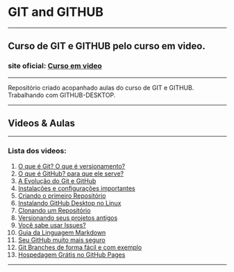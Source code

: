 # GIT and GITHUB
---
 Curso de GIT e GITHUB pelo curso em video.
---
### site oficial:  [Curso em video](https://www.cursoemvideo.com/)
---
 Repositório criado acopanhado aulas do curso de GIT e GITHUB. <br>
 Trabalhando com GITHUB-DESKTOP. <br>
 
 ---
 
 ## Videos & Aulas
 ---
 
 ### Lista dos videos:
1.  [O que é Git? O que é versionamento?](https://www.youtube.com/watch?v=xEKo29OWILE&list=PLHz_AreHm4dm7ZULPAmadvNhH6vk9oNZA&index=1)
2.  [O que é GitHub? para que ele serve?](https://www.youtube.com/watch?v=hcZ0qtwvN1w&list=PLHz_AreHm4dm7ZULPAmadvNhH6vk9oNZA&index=2)
3.  [A Evolução do Git e GitHub](https://www.youtube.com/watch?v=CJtrNuTTs4Q&list=PLHz_AreHm4dm7ZULPAmadvNhH6vk9oNZA&index=3)
4.  [Instalações e configurações importantes](https://www.youtube.com/watch?v=gMh6lrXibWY&list=PLHz_AreHm4dm7ZULPAmadvNhH6vk9oNZA&index=4&t=1971s)
5.  [Criando o primeiro Repositório](https://www.youtube.com/watch?v=5BYm7UdCrX0&list=PLHz_AreHm4dm7ZULPAmadvNhH6vk9oNZA&index=5)
6.  [Instalando GitHub Desktop no Linux](https://www.youtube.com/watch?v=CSyEYiG8sFI&list=PLHz_AreHm4dm7ZULPAmadvNhH6vk9oNZA&index=6&t=2035s)
7.  [Clonando um Repositório](https://www.youtube.com/watch?v=OlArEishhQg&list=PLHz_AreHm4dm7ZULPAmadvNhH6vk9oNZA&index=7)
8.  [Versionando seus projetos antigos](https://www.youtube.com/watch?v=065NQCDSMb0&list=PLHz_AreHm4dm7ZULPAmadvNhH6vk9oNZA&index=8)
9.  [Você sabe usar Issues?](https://www.youtube.com/watch?v=mUZOySyVcuQ&list=PLHz_AreHm4dm7ZULPAmadvNhH6vk9oNZA&index=9)
10.  [Guia da Linguagem Markdown](https://www.youtube.com/watch?v=LntSB-gl-ZI&list=PLHz_AreHm4dm7ZULPAmadvNhH6vk9oNZA&index=10&t=1279s)
11.  [Seu GitHub muito mais seguro](https://www.youtube.com/watch?v=bsI6P_IM_hg&list=PLHz_AreHm4dm7ZULPAmadvNhH6vk9oNZA&index=11)
12.  [Git Branches de forma fácil e com exemplo](https://www.youtube.com/watch?v=xAOBQtSVI_k&list=PLHz_AreHm4dm7ZULPAmadvNhH6vk9oNZA&index=12&t=32s)
13.  [Hospedagem Grátis no GitHub Pages](https://www.youtube.com/watch?v=2Y0HXnYpn9E&list=PLHz_AreHm4dm7ZULPAmadvNhH6vk9oNZA&index=13)
---
